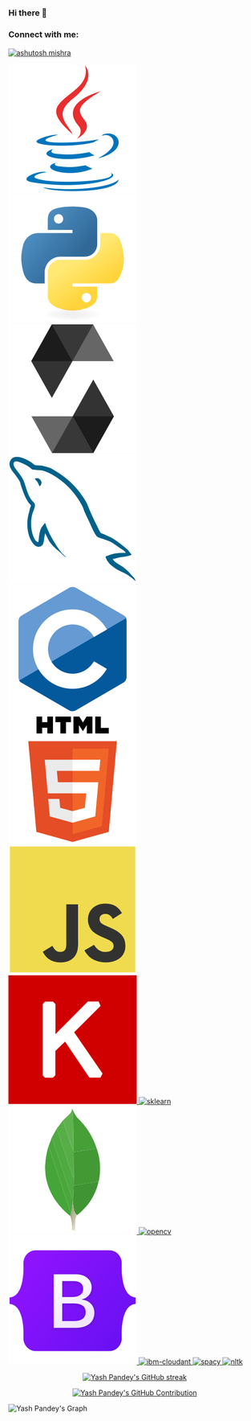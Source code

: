 ### Hi there 👋


<h3 align="left">Connect with me:</h3>
<p align="left">
<a href="https://www.linkedin.com/in/yash-pandey-493427202/" target="blank"><img align="center" src="https://raw.githubusercontent.com/rahuldkjain/github-profile-readme-generator/master/src/images/icons/Social/linked-in-alt.svg" alt="ashutosh mishra" height="30" width="40" /></a>

<p>
    <a href="https://www.java.com" target="_blank" rel="noreferrer">
      <img src="https://raw.githubusercontent.com/devicons/devicon/master/icons/java/java-original.svg" alt="java" class="icon"/>
    </a>
    <a href="https://www.python.org/" target="_blank" rel="noreferrer">
      <img src="https://raw.githubusercontent.com/devicons/devicon/master/icons/python/python-original.svg" alt="python" class="icon"/>
    </a>
    <a href="https://soliditylang.org/" target="_blank" rel="noreferrer">
      <img src="https://raw.githubusercontent.com/devicons/devicon/master/icons/solidity/solidity-original.svg" alt="solidity" class="icon"/>
    </a>
    <a href="https://www.mysql.com/" target="_blank" rel="noreferrer">
      <img src="https://raw.githubusercontent.com/devicons/devicon/master/icons/mysql/mysql-original.svg" alt="sql" class="icon"/>
    </a>
    <a href="https://en.cppreference.com/w/c/language" target="_blank" rel="noreferrer">
      <img src="https://raw.githubusercontent.com/devicons/devicon/master/icons/c/c-original.svg" alt="c" class="icon"/>
    </a>
    <a href="https://www.w3.org/html/" target="_blank" rel="noreferrer">
      <img src="https://raw.githubusercontent.com/devicons/devicon/master/icons/html5/html5-original-wordmark.svg" alt="html5" class="icon"/>
    </a>
    <a href="https://developer.mozilla.org/en-US/docs/Web/JavaScript" target="_blank" rel="noreferrer">
      <img src="https://raw.githubusercontent.com/devicons/devicon/master/icons/javascript/javascript-original.svg" alt="javascript" class="icon"/>
    </a>
    <a href="https://keras.io/" target="_blank" rel="noreferrer">
      <img src="https://raw.githubusercontent.com/devicons/devicon/master/icons/keras/keras-original.svg" alt="keras" class="icon"/>
    </a>
    <a href="https://scikit-learn.org/stable/" target="_blank" rel="noreferrer">
      <img src="https://upload.wikimedia.org/wikipedia/commons/0/05/Scikit_learn_logo_small.svg" alt="sklearn" class="icon"/>
    </a>
    <a href="https://www.mongodb.com/" target="_blank" rel="noreferrer">
      <img src="https://raw.githubusercontent.com/devicons/devicon/master/icons/mongodb/mongodb-original.svg" alt="mongodb" class="icon"/>
    </a>
    <a href="https://opencv.org/" target="_blank" rel="noreferrer">
      <img src="https://raw.githubusercontent.com/opencv/opencv/master/doc/opencv-logo2.png" alt="opencv" class="icon"/>
    </a>
    <a href="https://getbootstrap.com/" target="_blank" rel="noreferrer">
      <img src="https://raw.githubusercontent.com/devicons/devicon/master/icons/bootstrap/bootstrap-original.svg" alt="bootstrap" class="icon"/>
    </a>
    <a href="https://www.ibm.com/cloud/cloudant" target="_blank" rel="noreferrer">
      <img src="https://www.vectorlogo.zone/logos/ibm_cloudant/ibm_cloudant-icon.svg" alt="ibm-cloudant" class="icon"/>
    </a>
    <a href="https://spacy.io/" target="_blank" rel="noreferrer">
      <img src="https://raw.githubusercontent.com/explosion/spaCy/master/website/static/favicon.ico" alt="spacy" class="icon"/>
    </a>
    <a href="https://www.nltk.org/" target="_blank" rel="noreferrer">
      <img src="https://raw.githubusercontent.com/nltk/nltk.github.com/master/static/nltk/images/nltk.png" alt="nltk" class="icon"/>
    </a>
  </p>



<p align="center">
  <a href="https://github.com/yashpandey474">
    <img src="https://github-readme-streak-stats.herokuapp.com/?user=yashpandey474&theme=radical&border=7F3FBF&background=0D1117" alt="Yash Pandey's GitHub streak"/>
  </a>
</p>

<p align="center">
  <a href="https://github.com/yashpandey474">
    <img src="https://github-profile-summary-cards.vercel.app/api/cards/profile-details?username=yashpandey474&theme=radical" alt="Yash Pandey's GitHub Contribution"/>
  </a>
</p>


![Yash Pandey's Graph](https://github-readme-activity-graph.cyclic.app/graph?username=yashpandey474&custom_title=Yash's%20GitHub%20Activity%20Graph&bg_color=0D1117&color=7F3FBF&line=7F3FBF&point=7F3FBF&area_color=FFFFFF&title_color=FFFFFF&area=true)


<!--
**yashpandey474/yashpandey474** is a ✨ _special_ ✨ repository because its `README.md` (this file) appears on your GitHub profile.

Here are some ideas to get you started:

- 🔭 I’m currently working on ...
- 🌱 I’m currently learning ...
- 👯 I’m looking to collaborate on ...
- 🤔 I’m looking for help with ...
- 💬 Ask me about ...
- 📫 How to reach me: ...
- 😄 Pronouns: ...
- ⚡ Fun fact: ...
-->
